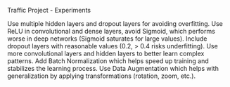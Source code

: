 Traffic Project - Experiments

Use multiple hidden layers and dropout layers for avoiding overfitting.
Use ReLU in convolutional and dense layers, avoid Sigmoid, which performs worse in deep networks (Sigmoid saturates for large values).
Include dropout layers with reasonable values (0.2, > 0.4 risks underfitting).
Use more convolutional layers and hidden layers to better learn complex patterns.
Add Batch Normalization which helps speed up training and stabilizes the learning process.
Use Data Augmentation which helps with generalization by applying transformations (rotation, zoom, etc.).



